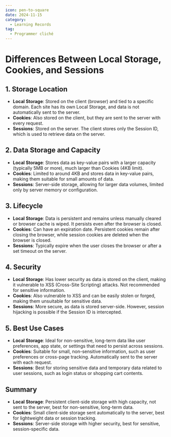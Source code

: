 ```yaml
---
icon: pen-to-square
date: 2024-11-15
category:
  - Learning Records
tag:
  - Programmer cliché
---
```


# Differences Between Local Storage, Cookies, and Sessions

## 1. Storage Location
- **Local Storage**: Stored on the client (browser) and tied to a specific domain. Each site has its own Local Storage, and data is not automatically sent to the server.
- **Cookies**: Also stored on the client, but they are sent to the server with every request.
- **Sessions**: Stored on the server. The client stores only the Session ID, which is used to retrieve data on the server.

## 2. Data Storage and Capacity
- **Local Storage**: Stores data as key-value pairs with a larger capacity (typically 5MB or more), much larger than Cookies (4KB limit).
- **Cookies**: Limited to around 4KB and stores data in key-value pairs, making them suitable for small amounts of data.
- **Sessions**: Server-side storage, allowing for larger data volumes, limited only by server memory or configuration.

## 3. Lifecycle
- **Local Storage**: Data is persistent and remains unless manually cleared or browser cache is wiped. It persists even after the browser is closed.
- **Cookies**: Can have an expiration date. Persistent cookies remain after closing the browser, while session cookies are deleted when the browser is closed.
- **Sessions**: Typically expire when the user closes the browser or after a set timeout on the server.

## 4. Security
- **Local Storage**: Has lower security as data is stored on the client, making it vulnerable to XSS (Cross-Site Scripting) attacks. Not recommended for sensitive information.
- **Cookies**: Also vulnerable to XSS and can be easily stolen or forged, making them unsuitable for sensitive data.
- **Sessions**: More secure, as data is stored server-side. However, session hijacking is possible if the Session ID is intercepted.

## 5. Best Use Cases
- **Local Storage**: Ideal for non-sensitive, long-term data like user preferences, app state, or settings that need to persist across sessions.
- **Cookies**: Suitable for small, non-sensitive information, such as user preferences or cross-page tracking. Automatically sent to the server with each request.
- **Sessions**: Best for storing sensitive data and temporary data related to user sessions, such as login status or shopping cart contents.

## Summary
- **Local Storage**: Persistent client-side storage with high capacity, not sent to the server, best for non-sensitive, long-term data.
- **Cookies**: Small client-side storage sent automatically to the server, best for lightweight data or session tracking.
- **Sessions**: Server-side storage with higher security, best for sensitive, session-specific data.

